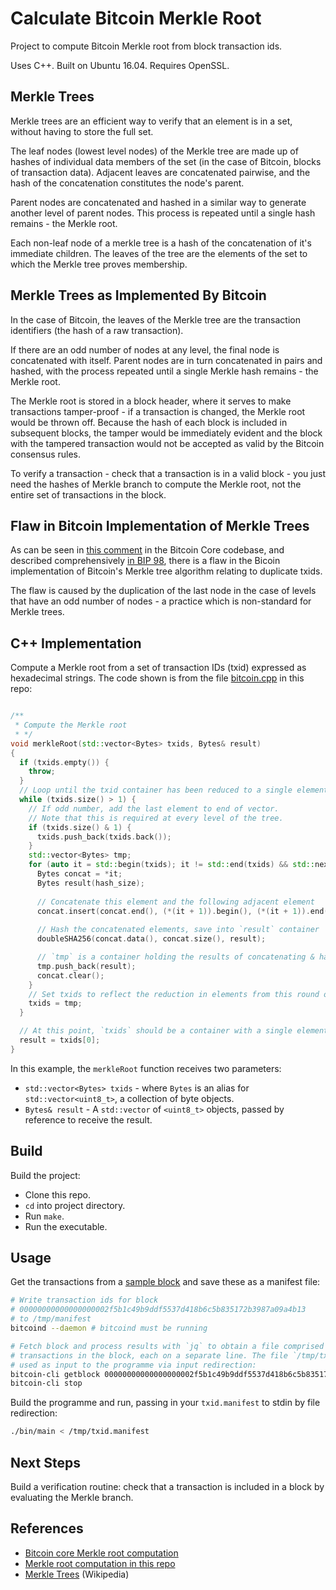Calculate Bitcoin Merkle Root
=============================
Project to compute Bitcoin Merkle root from block transaction ids.

Uses C++. Built on Ubuntu 16.04. Requires OpenSSL.

Merkle Trees
------------
Merkle trees are an efficient way to verify that an element is in a set, without having to store the full set.

The leaf nodes (lowest level nodes) of the Merkle tree are made up of hashes of individual data members of the set (in the case of Bitcoin, blocks of transaction data). Adjacent leaves are concatenated pairwise, and the hash of the concatenation constitutes the node's parent.

Parent nodes are concatenated and hashed in a similar way to generate another level of parent nodes. This process is repeated until a single hash remains - the Merkle root.

Each non-leaf node of a merkle tree is a hash of the concatenation of it's immediate children. The leaves of the tree are the elements of the set to which the Merkle tree proves membership.

Merkle Trees as Implemented By Bitcoin
--------------------------------------
In the case of Bitcoin, the leaves of the Merkle tree are the transaction identifiers (the hash of a raw transaction).

If there are an odd number of nodes at any level, the final node is concatenated with itself.  Parent nodes are in turn concatenated in pairs and hashed, with the process repeated until a single Merkle hash remains - the Merkle root.

The Merkle root is stored in a block header, where it serves to make transactions tamper-proof - if a transaction is changed, the Merkle root would be thrown off. Because the hash of each block is included in subsequent blocks, the tamper would be immediately evident and the block with the tampered transaction would not be accepted as valid by the Bitcoin consensus rules.

To verify a transaction - check that a transaction is in a valid block - you just need the hashes of Merkle branch to compute the Merkle root, not the entire set of transactions in the block. 

Flaw in Bitcoin Implementation of Merkle Trees
----------------------------------------------
As can be seen in [this comment][4] in the Bitcoin Core codebase, and described comprehensively [in BIP 98][5], there is a flaw in the Bicoin implementation of Bitcoin's Merkle tree algorithm relating to duplicate txids.

The flaw is caused by the duplication of the last node in the case of levels that have an odd number of nodes - a practice which is non-standard for Merkle trees.

C++ Implementation
------------------

Compute a Merkle root from a set of transaction IDs (txid) expressed as hexadecimal strings. The code shown is from the file [bitcoin.cpp][3] in this repo:
```c++

/**
 * Compute the Merkle root 
 * */
void merkleRoot(std::vector<Bytes> txids, Bytes& result)
{
  if (txids.empty()) {
    throw;
  }
  // Loop until the txid container has been reduced to a single element - the Merkle root
  while (txids.size() > 1) {
    // If odd number, add the last element to end of vector.
    // Note that this is required at every level of the tree.
    if (txids.size() & 1) {
      txids.push_back(txids.back());
    }
    std::vector<Bytes> tmp;
    for (auto it = std::begin(txids); it != std::end(txids) && std::next(it) != txids.end(); it += 2) {
      Bytes concat = *it;
      Bytes result(hash_size);
      
      // Concatenate this element and the following adjacent element
      concat.insert(concat.end(), (*(it + 1)).begin(), (*(it + 1)).end());
      
      // Hash the concatenated elements, save into `result` container
      doubleSHA256(concat.data(), concat.size(), result);

      // `tmp` is a container holding the results of concatenating & hashing
      tmp.push_back(result);
      concat.clear();
    }
    // Set txids to reflect the reduction in elements from this round of concatenation/hashing
    txids = tmp;
  }

  // At this point, `txids` should be a container with a single element.
  result = txids[0];
}

```
In this example, the `merkleRoot` function receives two parameters:

* `std::vector<Bytes> txids` - where `Bytes` is an alias for `std::vector<uint8_t>`, a collection of byte objects.
* `Bytes& result` - A `std::vector` of `<uint8_t>` objects, passed by reference to receive the result.

Build
-----
Build the project:

- Clone this repo.
- `cd` into project directory.
- Run `make`.
- Run the executable. 

Usage
-----
Get the transactions from a [sample block][1] and save these as a manifest file:

```bash
# Write transaction ids for block
# 00000000000000000002f5b1c49b9ddf5537d418b6c5b835172b3987a09a4b13
# to /tmp/manifest
bitcoind --daemon # bitcoind must be running

# Fetch block and process results with `jq` to obtain a file comprised of `txid` hashes for all
# transactions in the block, each on a separate line. The file `/tmp/txid.manifest` can then be
# used as input to the programme via input redirection:
bitcoin-cli getblock 00000000000000000002f5b1c49b9ddf5537d418b6c5b835172b3987a09a4b13 | jq -r '.tx[]' > /tmp/txid.manifest
bitcoin-cli stop
```

Build the programme and run, passing in your `txid.manifest` to stdin by file redirection:

```bash
./bin/main < /tmp/txid.manifest
```

Next Steps
----------
Build a verification routine: check that a transaction is included in a block by evaluating the Merkle branch.

References
----------
* [Bitcoin core Merkle root computation][2]
* [Merkle root computation in this repo][3]
* [Merkle Trees][6] (Wikipedia)

[1]: https://www.blockchain.com/btc/block/00000000000000000002f5b1c49b9ddf5537d418b6c5b835172b3987a09a4b13
[2]: https://github.com/bitcoin/bitcoin/blob/master/src/consensus/merkle.cpp
[3]: bitcoin.cpp
[4]: https://github.com/bitcoin/bitcoin/blob/master/src/consensus/merkle.cpp#L8
[5]: https://github.com/bitcoin/bips/blob/master/bip-0098.mediawiki
[6]: https://en.wikipedia.org/wiki/Merkle_tree
